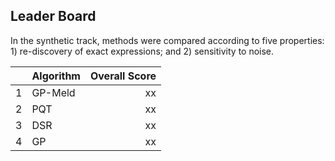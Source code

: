 

## Leader Board

In the synthetic track, methods were compared according to five properties: 1) re-discovery of exact expressions; and 2) sensitivity to noise. 

|    | Algorithm     |   Overall Score |
|---:|:--------------|--------------:|
|  1 | GP-Meld         |          xx |
|  2 | PQT          |          xx |
|  3 | DSR |          xx |
|  4 | GP           |          xx |


